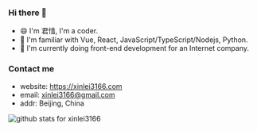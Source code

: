 ### Hi there 👋
- 😄 I'm 君惜, I'm a coder.
- 🌱 I'm familiar with Vue, React, JavaScript/TypeScript/Nodejs, Python.
- 🔭 I'm currently doing front-end development for an Internet company.

### Contact me
- website: https://xinlei3166.com
- email: xinlei3166@gmail.com
- addr: Beijing, China

<img  src="https://github-readme-stats.vercel.app/api?username=xinlei3166&show_icons=true&icon_color=0366d6&bg_color=ffffff&hide_title=true" alt="github stats for xinlei3166">

<!--
**xinlei3166/xinlei3166** is a ✨ _special_ ✨ repository because its `README.md` (this file) appears on your GitHub profile.

Here are some ideas to get you started:

- 🔭 I’m currently working on ...
- 🌱 I’m currently learning ...
- 👯 I’m looking to collaborate on ...
- 🤔 I’m looking for help with ...
- 💬 Ask me about ...
- 📫 How to reach me: ...
- 😄 Pronouns: ...
- ⚡ Fun fact: ...

## 捐赠

如果感觉对您有帮助，请作者喝杯咖啡吧，请注明您的名字或者昵称，方便作者感谢。

| 微信 | 支付宝 |
| :---: | :---: |
| ![](https://xinlei3166.com/wxpay.png) | ![](https://xinlei3166.com/alipay.png) |
-->

